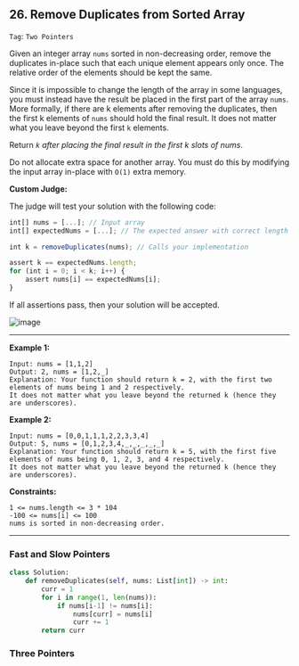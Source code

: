 ## 26. Remove Duplicates from Sorted Array

```Tag```: ```Two Pointers```

Given an integer array ```nums``` sorted in non-decreasing order, remove the duplicates in-place such that each unique element appears only once. The relative order of the elements should be kept the same.

Since it is impossible to change the length of the array in some languages, you must instead have the result be placed in the first part of the array ```nums```. More formally, if there are k elements after removing the duplicates, then the first k elements of ```nums``` should hold the final result. It does not matter what you leave beyond the first ```k``` elements.

Return _```k``` after placing the final result in the first k slots of nums_.

Do not allocate extra space for another array. You must do this by modifying the input array in-place with ```O(1)``` extra memory.

__Custom Judge:__

The judge will test your solution with the following code:

```JavaScript
int[] nums = [...]; // Input array
int[] expectedNums = [...]; // The expected answer with correct length

int k = removeDuplicates(nums); // Calls your implementation

assert k == expectedNums.length;
for (int i = 0; i < k; i++) {
    assert nums[i] == expectedNums[i];
}
```

If all assertions pass, then your solution will be accepted.

![image](https://user-images.githubusercontent.com/35042430/210126599-76513a22-5ad8-4eae-8cb4-57e10bbdc877.png)

---

__Example 1:__
```
Input: nums = [1,1,2]
Output: 2, nums = [1,2,_]
Explanation: Your function should return k = 2, with the first two elements of nums being 1 and 2 respectively.
It does not matter what you leave beyond the returned k (hence they are underscores).
```

__Example 2:__
```
Input: nums = [0,0,1,1,1,2,2,3,3,4]
Output: 5, nums = [0,1,2,3,4,_,_,_,_,_]
Explanation: Your function should return k = 5, with the first five elements of nums being 0, 1, 2, 3, and 4 respectively.
It does not matter what you leave beyond the returned k (hence they are underscores).
```

__Constraints:__
```
1 <= nums.length <= 3 * 104
-100 <= nums[i] <= 100
nums is sorted in non-decreasing order.
```

---

### Fast and Slow Pointers

```Python
class Solution:
    def removeDuplicates(self, nums: List[int]) -> int:
        curr = 1
        for i in range(1, len(nums)):
            if nums[i-1] != nums[i]:
                nums[curr] = nums[i]
                curr += 1
        return curr
```

### Three Pointers

```Python

```
